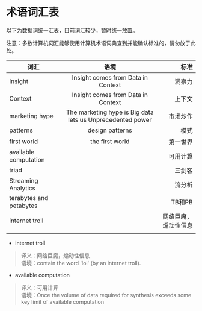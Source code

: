 术语词汇表
===============

以下为数据词统一汇表，目前词汇较少，暂时统一放置。

注意：多数计算机词汇能够使用计算机术语词典查到并能确认标准的，请勿放于此处。


| 词汇                     | 语境             | 标准         |  
| -----------------------  |:---------------:| -----------:|
| Insight                  | Insight comes from Data in Context |  洞察力     | 
| Context                  | Insight comes from Data in Context |  上下文     | 
| marketing hype           | The marketing hype is Big data lets us Unprecedented power |  市场炒作 |
| patterns                 | design patterns | 模式         |
| first world              | the first world | 第一世界     |
| available computation    |                 | 可用计算     |
| triad                    |                 | 三剑客       |
| Streaming Analytics      |                 | 流分析       |
| terabytes and petabytes  |                 |  TB和PB     |
| internet troll           |                 | 网络巨魔，煽动性信息  |
|                          |                 |            |


* internet troll

> 译义：网络巨魔，煽动性信息  
> 语境：contain the word 'lol' (by an internet troll).

* available computation

> 译义：可用计算  
> 语境：Once the volume of data required for synthesis exceeds some key limit of available computation 
